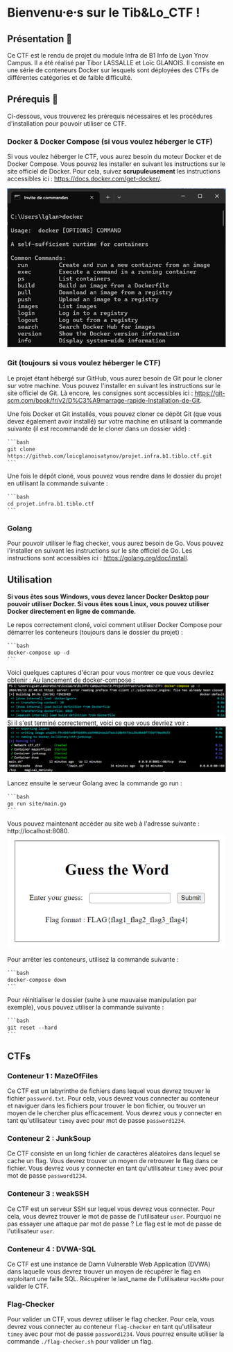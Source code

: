 # Bienvenu⸱e⸱s sur le Tib&Lo_CTF !

## Présentation 💬

Ce CTF est le rendu de projet du module Infra de B1 Info de Lyon Ynov Campus. Il a été réalisé par Tibor LASSALLE et Loïc GLANOIS. Il consiste en une série de conteneurs Docker sur lesquels sont déployées des CTFs de différentes catégories et de faible difficulté.

## Prérequis 👷

Ci-dessous, vous trouverez les prérequis nécessaires et les procédures d'installation pour pouvoir utiliser ce CTF.

### Docker & Docker Compose (si vous voulez héberger le CTF)

Si vous voulez héberger le CTF, vous aurez besoin du moteur Docker et de Docker Compose. Vous pouvez les installer en suivant les instructions sur le site officiel de Docker. Pour cela, suivez **scrupuleusement** les instructions accessibles ici : https://docs.docker.com/get-docker/.

<img src="resources/docker-cmd.png" alt="Docker sur cmd" />

### Git (toujours si vous voulez héberger le CTF)

Le projet étant hébergé sur GitHub, vous aurez besoin de Git pour le cloner sur votre machine. Vous pouvez l'installer en suivant les instructions sur le site officiel de Git. Là encore, les consignes sont accessibles ici : https://git-scm.com/book/fr/v2/D%C3%A9marrage-rapide-Installation-de-Git.

Une fois Docker et Git installés, vous pouvez cloner ce dépôt Git (que vous devez également avoir installé) sur votre machine en utilisant la commande suivante (il est recommandé de le cloner dans un dossier vide) :
    
    ```bash
    git clone https://github.com/loicglanoisatynov/projet.infra.b1.tiblo.ctf.git
    ```

Une fois le dépôt cloné, vous pouvez vous rendre dans le dossier du projet en utilisant la commande suivante :

    ```bash
    cd projet.infra.b1.tiblo.ctf
    ```

### Golang

Pour pouvoir utiliser le flag checker, vous aurez besoin de Go. Vous pouvez l'installer en suivant les instructions sur le site officiel de Go. Les instructions sont accessibles ici : https://golang.org/doc/install.

## Utilisation

**Si vous êtes sous Windows, vous devez lancer Docker Desktop pour pouvoir utiliser Docker. Si vous êtes sous Linux, vous pouvez utiliser Docker directement en ligne de commande.**

Le repos correctement cloné, voici comment utiliser Docker Compose pour démarrer les conteneurs (toujours dans le dossier du projet) : 

    ```bash
    docker-compose up -d
    ```

Voici quelques captures d'écran pour vous montrer ce que vous devriez obtenir :
Au lancement de docker-compose :
<img src="resources/docker-compose-launched.png" alt="Que voilà un docker-compose bien lancé !" />
Si il s'est terminé correctement, voici ce que vous devriez voir :
<img src="resources/docker-compose-finished.png" alt="Que voilà un docker-compose bien terminé !" />

Lancez ensuite le serveur Golang avec la commande go run :

    ```bash
    go run site/main.go
    ```

Vous pouvez maintenant accéder au site web à l'adresse suivante : http://localhost:8080.
<img src="resources/flag-check.png" alt="Ici, votre flag reposera !" />

Pour arrêter les conteneurs, utilisez la commande suivante :

    ```bash
    docker-compose down
    ```

Pour réinitialiser le dossier (suite à une mauvaise manipulation par exemple), vous pouvez utiliser la commande suivante :

    ```bash
    git reset --hard
    ```



## CTFs

### Conteneur 1 : MazeOfFiles

Ce CTF est un labyrinthe de fichiers dans lequel vous devrez trouver le fichier `password.txt`. Pour cela, vous devrez vous connecter au conteneur et naviguer dans les fichiers pour trouver le bon fichier, ou trouver un moyen de le chercher plus efficacement. Vous devrez vous y connecter en tant qu'utilisateur `timey` avec pour mot de passe `password1234`.

### Conteneur 2 : JunkSoup

Ce CTF consiste en un long fichier de caractères aléatoires dans lequel se cache un flag. Vous devrez trouver un moyen de retrouver le flag dans ce fichier. Vous devrez vous y connecter en tant qu'utilisateur `timey` avec pour mot de passe `password1234`.

### Conteneur 3 : weakSSH

Ce CTF est un serveur SSH sur lequel vous devrez vous connecter. Pour cela, vous devrez trouver le mot de passe de l'utilisateur `user`. Pourquoi ne pas essayer une attaque par mot de passe ? Le flag est le mot de passe de l'utilisateur `user`.

### Conteneur 4 : DVWA-SQL

Ce CTF est une instance de Damn Vulnerable Web Application (DVWA) dans laquelle vous devrez trouver un moyen de récupérer le flag en exploitant une faille SQL. Récupérer le last_name de l'utilisateur `HackMe` pour valider le CTF. 

### Flag-Checker

Pour valider un CTF, vous devrez utiliser le flag checker. Pour cela, vous devrez vous connecter au conteneur `flag-checker` en tant qu'utilisateur `timey` avec pour mot de passe `password1234`. Vous pourrez ensuite utiliser la commande `./flag-checker.sh` pour valider un flag.